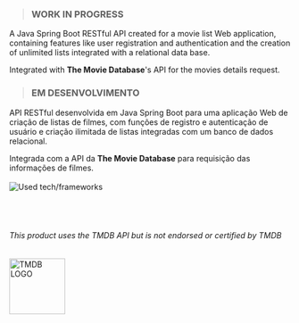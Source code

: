 >### WORK IN PROGRESS

A Java Spring Boot RESTful API created for a movie list Web application, containing features like user registration and authentication and the creation of unlimited lists integrated with a relational data base.

Integrated with **The Movie Database**'s API for the movies details request.

>### EM DESENVOLVIMENTO

API RESTful desenvolvida em Java Spring Boot para uma aplicação Web de criação de listas de filmes, com funções de registro e autenticação de usuário e criação ilimitada de listas integradas com um banco de dados relacional.

Integrada com a API da **The Movie Database** para requisição das informações de filmes.
\
\
![Used tech/frameworks](https://skillicons.dev/icons?i=java,spring,hibernate,postgresql,maven)
\
\
\
<br>
###### This product uses the TMDB API but is not endorsed or certified by TMDB
<img src="https://www.themoviedb.org/assets/2/v4/logos/v2/blue_short-8e7b30f73a4020692ccca9c88bafe5dcb6f8a62a4c6bc55cd9ba82bb2cd95f6c.svg" alt="TMDB LOGO" width="100"/>
